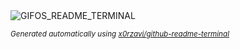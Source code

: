 
<div align="justify">
<picture>
    <source media="(prefers-color-scheme: dark)" srcset="https://i.ibb.co/FLKKXkPM/output-gif.gif">
    <source media="(prefers-color-scheme: light)" srcset="https://i.ibb.co/FLKKXkPM/output-gif.gif">
    <img alt="GIFOS_README_TERMINAL" src="https://i.ibb.co/FLKKXkPM/output-gif.gif">
</picture>

<sub><i>Generated automatically using [x0rzavi/github-readme-terminal](https://github.com/x0rzavi/github-readme-terminal)</i></sub>

</div>
    